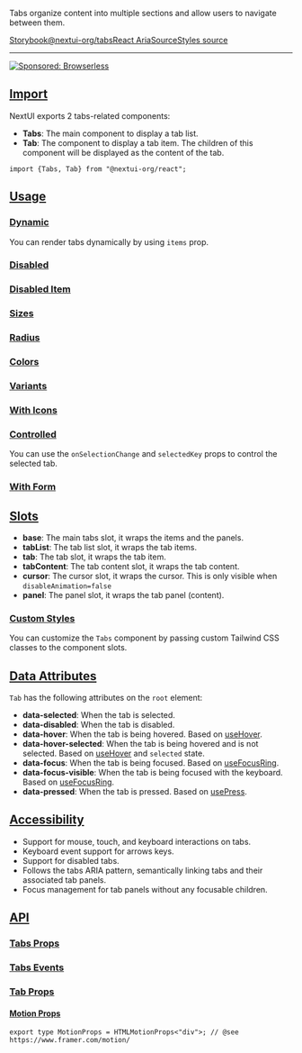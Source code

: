 Tabs organize content into multiple sections and allow users to navigate between them.

[Storybook](https://storybook.nextui.org/?path=/story/components-tabs)[@nextui-org/tabs](https://www.npmjs.com/package/@nextui-org/tabs)[React Aria](https://react-spectrum.adobe.com/react-aria/useTabList.html)[Source](https://github.com/nextui-org/nextui/tree/feat/v2/packages/components/tabs)[Styles source](https://github.com/nextui-org/nextui/tree/feat/v2/packages/core/theme/src/components/tabs.ts)

___

[![Sponsored: Browserless](https://media.ethicalads.io/media/images/2023/02/Browserless_Ad_Feb_2023_JZvbtJs.png)](https://server.ethicalads.io/proxy/click/5153/155a18f4-b2b1-494e-a3e5-ef8648d4ffc7/)

## [Import](https://nextui.org/docs/components/tabs#import)

NextUI exports 2 tabs-related components:

-   **Tabs**: The main component to display a tab list.
-   **Tab**: The component to display a tab item. The children of this component will be displayed as the content of the tab.

```
import {Tabs, Tab} from "@nextui-org/react";
```

## [Usage](https://nextui.org/docs/components/tabs#usage)

### [Dynamic](https://nextui.org/docs/components/tabs#dynamic)

You can render tabs dynamically by using `items` prop.

### [Disabled](https://nextui.org/docs/components/tabs#disabled)

### [Disabled Item](https://nextui.org/docs/components/tabs#disabled-item)

### [Sizes](https://nextui.org/docs/components/tabs#sizes)

### [Radius](https://nextui.org/docs/components/tabs#radius)

### [Colors](https://nextui.org/docs/components/tabs#colors)

### [Variants](https://nextui.org/docs/components/tabs#variants)

### [With Icons](https://nextui.org/docs/components/tabs#with-icons)

### [Controlled](https://nextui.org/docs/components/tabs#controlled)

You can use the `onSelectionChange` and `selectedKey` props to control the selected tab.

### [With Form](https://nextui.org/docs/components/tabs#with-form)

## [Slots](https://nextui.org/docs/components/tabs#slots)

-   **base**: The main tabs slot, it wraps the items and the panels.
-   **tabList**: The tab list slot, it wraps the tab items.
-   **tab**: The tab slot, it wraps the tab item.
-   **tabContent**: The tab content slot, it wraps the tab content.
-   **cursor**: The cursor slot, it wraps the cursor. This is only visible when `disableAnimation=false`
-   **panel**: The panel slot, it wraps the tab panel (content).

### [Custom Styles](https://nextui.org/docs/components/tabs#custom-styles)

You can customize the `Tabs` component by passing custom Tailwind CSS classes to the component slots.

## [Data Attributes](https://nextui.org/docs/components/tabs#data-attributes)

`Tab` has the following attributes on the `root` element:

-   **data-selected**: When the tab is selected.
-   **data-disabled**: When the tab is disabled.
-   **data-hover**: When the tab is being hovered. Based on [useHover](https://react-spectrum.adobe.com/react-aria/useHover.html).
-   **data-hover-selected**: When the tab is being hovered and is not selected. Based on [useHover](https://react-spectrum.adobe.com/react-aria/useHover.html) and `selected` state.
-   **data-focus**: When the tab is being focused. Based on [useFocusRing](https://react-spectrum.adobe.com/react-aria/useFocusRing.html).
-   **data-focus-visible**: When the tab is being focused with the keyboard. Based on [useFocusRing](https://react-spectrum.adobe.com/react-aria/useFocusRing.html).
-   **data-pressed**: When the tab is pressed. Based on [usePress](https://react-spectrum.adobe.com/react-aria/usePress.html).

## [Accessibility](https://nextui.org/docs/components/tabs#accessibility)

-   Support for mouse, touch, and keyboard interactions on tabs.
-   Keyboard event support for arrows keys.
-   Support for disabled tabs.
-   Follows the tabs ARIA pattern, semantically linking tabs and their associated tab panels.
-   Focus management for tab panels without any focusable children.

## [API](https://nextui.org/docs/components/tabs#api)

### [Tabs Props](https://nextui.org/docs/components/tabs#tabs-props)

### [Tabs Events](https://nextui.org/docs/components/tabs#tabs-events)

### [Tab Props](https://nextui.org/docs/components/tabs#tab-props)

#### [Motion Props](https://nextui.org/docs/components/tabs#motion-props)

```
export type MotionProps = HTMLMotionProps<"div">; // @see https://www.framer.com/motion/
```
